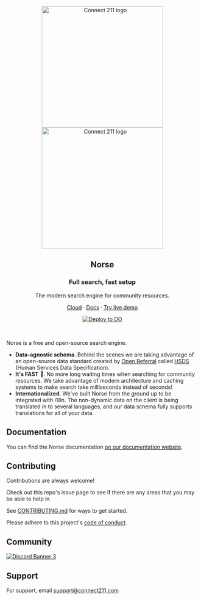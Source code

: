 <p align="center">
  <a href="https://connect211.com/#gh-light-mode-only">
    <img src="https://connect211.com/wp-content/uploads/2021/07/connect-211.svg" width="318px" alt="Connect 211 logo" />
  </a>
  <a href="https://connect211.com/#gh-dark-mode-only">
    <img src="https://connect211.com/wp-content/uploads/2021/07/connect-211-white.svg" width="318px" alt="Connect 211 logo" />
  </a>
</p>

<h2 align="center">Norse</h2>
<h3 align="center">Full search, fast setup</h3>
<p align="center">The modern search engine for community resources.</p>
<p align="center"><a href="https://connect211.com/get-started">Cloud</a> · <a href="https://docs.c211.io">Docs</a> · <a href="https://preview.c211.io">Try live demo</a></p>

<div align="center">

[![Deploy to DO](https://www.deploytodo.com/do-btn-blue.svg)](https://cloud.digitalocean.com/apps/new?repo=https://github.com/{REPO-OWNER}/{REPO-NAME}/tree/{BRANCH-NAME})

</div>

<br />

Norse is a free and open-source search engine.

- **Data-agnostic schema**. Behind the scenes we are taking advantage of an open-source data standard created by [Open Referral](https://openreferral.org/) called [HSDS](https://docs.openreferral.org/en/v2.0.1/hsds/) (Human Services Data Specification).
- **It's FAST** :rocket:. No more long waiting times when searching for community resources. We take advantage of modern architecture and caching systems to make search take milliseconds instead of seconds!
- **Internationalized**. We've built Norse from the ground up to be integrated with i18n. The non-dynamic data on the client is being translated in to several languages, and our data schema fully supports translations for all of your data.

## Documentation

You can find the Norse documentation [on our documentation website](https://docs.c211.io).

## Contributing

Contributions are always welcome!

Check out this repo's issue page to see if there are any areas that you may be able to help in.

See [CONTRIBUTING.md](.github/CONTRIBUTING.md) for ways to get started.

Please adhere to this project's [code of conduct](.github/CODE_OF_CONDUCT.md).

## Community

<a href="https://discord.gg/gjwsk8dJC4">
  <img src="https://discordapp.com/api/guilds/1142619751219200140/widget.png?style=banner3" alt="Discord Banner 3"/>
</a>

## Support

For support, email support@connect211.com
